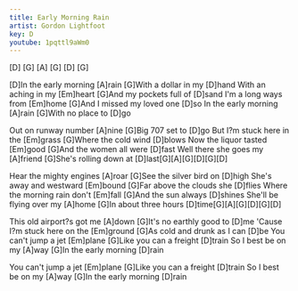 ```yaml
---
title: Early Morning Rain
artist: Gordon Lightfoot
key: D
youtube: 1pqttl9aWm0
---
```


[D] [G] [A] [G] [D] [G]

[D]In the early morning [A]rain
[G]With a dollar in my [D]hand
With an aching in my [Em]heart
[G]And my pockets full of [D]sand
I'm a long ways from [Em]home
[G]And I missed my loved one [D]so
In the early morning [A]rain
[G]With no place to [D]go

Out on runway number [A]nine
[G]Big 707 set to [D]go
But I?m stuck here in the [Em]grass
[G]Where the cold wind [D]blows
Now the liquor tasted [Em]good
[G]And the women all were [D]fast
Well there she goes my [A]friend
[G]She's rolling down at [D]last[G][A][G][D][G][D]

Hear the mighty engines [A]roar
[G]See the silver bird on [D]high
She's away and westward [Em]bound
[G]Far above the clouds she [D]flies
Where the morning rain don't [Em]fall
[G]And the sun always [D]shines
She'll be flying over my [A]home
[G]In about three hours [D]time[G][A][G][D][G][D]

This old airport?s got me [A]down
[G]It's no earthly good to [D]me
'Cause I?m stuck here on the [Em]ground
[G]As cold and drunk as I can [D]be
You can't jump a jet [Em]plane
[G]Like you can a freight [D]train
So I best be on my [A]way
[G]In the early morning [D]rain

You can't jump a jet [Em]plane
[G]Like you can a freight [D]train
So I best be on my [A]way
[G]In the early morning [D]rain
